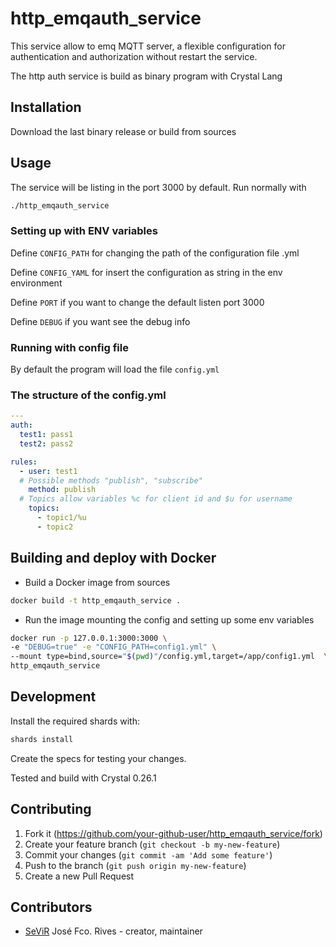 # http_emqauth_service

This service allow to emq MQTT server, a flexible configuration for authentication and authorization without restart the service.

The http auth service is build as binary program with Crystal Lang

## Installation

Download the last binary release or build from sources

## Usage

The service will be listing in the port 3000 by default. Run normally with

```bash
./http_emqauth_service
```

### Setting up with ENV variables

Define `CONFIG_PATH` for changing the path of the configuration file .yml

Define `CONFIG_YAML` for insert the configuration as string in the env environment

Define `PORT` if you want to change the default listen port 3000

Define `DEBUG` if you want see the debug info

### Running with config file

By default the program will load the file `config.yml`

### The structure of the config.yml

```yaml
---
auth:
  test1: pass1
  test2: pass2

rules:
  - user: test1
  # Possible methods "publish", "subscribe"
    method: publish
  # Topics allow variables %c for client id and $u for username
    topics: 
      - topic1/%u
      - topic2
```

## Building and deploy with Docker

* Build a Docker image from sources

```bash
docker build -t http_emqauth_service .
```

* Run the image mounting the config and setting up some env variables

```bash
docker run -p 127.0.0.1:3000:3000 \
-e "DEBUG=true" -e "CONFIG_PATH=config1.yml" \
--mount type=bind,source="$(pwd)"/config.yml,target=/app/config1.yml  \
http_emqauth_service
```

## Development

Install the required shards with:

```bash
shards install
```

Create the specs for testing your changes.

Tested and build with Crystal 0.26.1

## Contributing

1. Fork it (<https://github.com/your-github-user/http_emqauth_service/fork>)
2. Create your feature branch (`git checkout -b my-new-feature`)
3. Commit your changes (`git commit -am 'Add some feature'`)
4. Push to the branch (`git push origin my-new-feature`)
5. Create a new Pull Request

## Contributors

- [SeViR](https://github.com/sevir) José Fco. Rives - creator, maintainer
